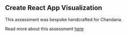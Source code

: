 ## Create React App Visualization

This assessment was bespoke handcrafted for Chandana.

Read more about this assessment [here](https://react.eogresources.com)
